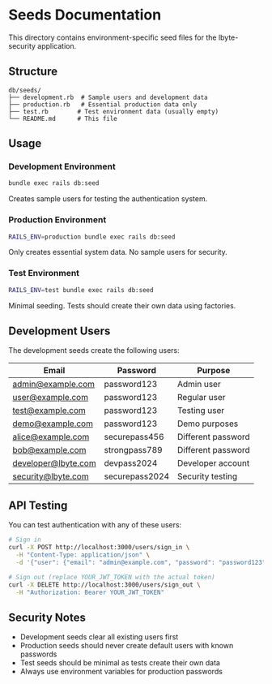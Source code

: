 # Seeds Documentation

This directory contains environment-specific seed files for the lbyte-security application.

## Structure

```
db/seeds/
├── development.rb  # Sample users and development data
├── production.rb   # Essential production data only
├── test.rb        # Test environment data (usually empty)
└── README.md      # This file
```

## Usage

### Development Environment
```bash
bundle exec rails db:seed
```
Creates sample users for testing the authentication system.

### Production Environment
```bash
RAILS_ENV=production bundle exec rails db:seed
```
Only creates essential system data. No sample users for security.

### Test Environment
```bash
RAILS_ENV=test bundle exec rails db:seed
```
Minimal seeding. Tests should create their own data using factories.

## Development Users

The development seeds create the following users:

| Email | Password | Purpose |
|-------|----------|---------|
| admin@example.com | password123 | Admin user |
| user@example.com | password123 | Regular user |
| test@example.com | password123 | Testing user |
| demo@example.com | password123 | Demo purposes |
| alice@example.com | securepass456 | Different password |
| bob@example.com | strongpass789 | Different password |
| developer@lbyte.com | devpass2024 | Developer account |
| security@lbyte.com | securepass2024 | Security testing |

## API Testing

You can test authentication with any of these users:

```bash
# Sign in
curl -X POST http://localhost:3000/users/sign_in \
  -H "Content-Type: application/json" \
  -d '{"user": {"email": "admin@example.com", "password": "password123"}}'

# Sign out (replace YOUR_JWT_TOKEN with the actual token)
curl -X DELETE http://localhost:3000/users/sign_out \
  -H "Authorization: Bearer YOUR_JWT_TOKEN"
```

## Security Notes

- Development seeds clear all existing users first
- Production seeds should never create default users with known passwords
- Test seeds should be minimal as tests create their own data
- Always use environment variables for production passwords
